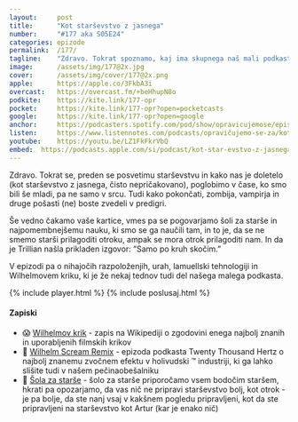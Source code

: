 ```yaml
---
layout: 	post
title:  	"Kot starševstvo z jasnega"
number: 	"#177 aka S05E24"
categories:	epizode
permalink:	/177/
tagline: 	"Zdravo. Tokrat spoznamo, kaj ima skupnega naš mali podkast s filmi kot so Reservoir Dogs, franšizo Indiana Jones, Star Wars in mnogimi drugimi. In govorimo o starševstvu."
image:		/assets/img/177@2x.jpg
cover:		/assets/img/cover/177@2x.png
apple:		https://apple.co/3FkbA3i
overcast:	https://overcast.fm/+beHhupN8o
podkite:	https://kite.link/177-opr
pocket:		https://kite.link/177-opr?open=pocketcasts
google:		https://kite.link/177-opr?open=google
anchor:		https://podcasters.spotify.com/pod/show/opravicujemose/episodes/Kot-starevstvo-z-jasnega-e2ak308
listen:		https://www.listennotes.com/podcasts/opravičujemo-se-za/kot-starševstvo-z-jasnega-JpP4tuCo9kw/embed/
youtube:	https://youtu.be/LZ1FkFkrVbQ
embed:	https://podcasts.apple.com/si/podcast/kot-star-evstvo-z-jasnega/id1514750013?i=1000631418248
---
```


Zdravo. Tokrat se, preden se posvetimu starševstvu in kako nas je doletelo (kot starševstvo z jasnega, čisto nepričakovano), poglobimo v čase, ko smo bili še mladi, pa ne samo v srcu. Tudi kako pokončati, zombija, vampirja in druge pošasti (ne) boste zvedeli v predigri. 

Še vedno čakamo vaše kartice, vmes pa se pogovarjamo šoli za starše in najpomembnejšemu nauku, ki smo se ga naučili tam, in to je, da se ne smemo starši prilagoditi otroku, ampak se mora otrok prilagoditi nam. In da je Trillian našla prikladen izgovor: ”Samo po kruh skočim.” 

V epizodi pa o nihajočih razpoloženjih, urah, lamuellski tehnologiji in Wilhelmovem kriku, ki je že nekaj tednov tudi del našega malega podkasta. 

{% include player.html %}
{% include poslusaj.html %}

<!--break-->

#### Zapiski

- 😱 [Wilhelmov krik](https://en.wikipedia.org/wiki/Wilhelm_scream) - zapis na Wikipediji o zgodovini enega najbolj znanih in uporabljenih filmskih krikov 
- 📣 [Wilhelm Scream Remix](https://www.20k.org/episodes/wilhelmscreamix) - epizoda podkasta Twenty Thousand Hertz o najbolj znanemu zvočnem efektu v holivudski ™ industriji, ki ga lahko slišite tudi v našem pečinaobešalniku 
- 🏫 [Šola za starše](https://www.kclj.si/index.php?dir=/pacienti_in_obiskovalci/klinike_in_oddelki/ginekoloska_klinika/porodnisnica_ljubljana_-_ko_za_perinatologijo/sola_za_starse) - šolo za starše priporočamo vsem bodočim staršem, hkrati pa opozarjamo, da vas nič ne pripravi starševstvo bolj, kot otrok - je pa bolje, da ste nanj vsaj v kakšnem pogledu pripravljeni, kot da ste pripravljeni na starševstvo kot Artur (kar je enako nič) 